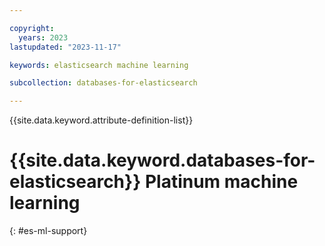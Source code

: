 ```yaml
---

copyright:
  years: 2023
lastupdated: "2023-11-17"

keywords: elasticsearch machine learning

subcollection: databases-for-elasticsearch

---
```


{{site.data.keyword.attribute-definition-list}}

# {{site.data.keyword.databases-for-elasticsearch}} Platinum machine learning
{: #es-ml-support}

